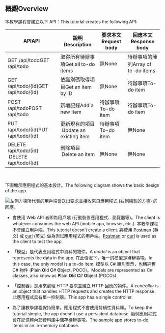 ## <a name="overview"></a><span data-ttu-id="f553f-101">概觀</span><span class="sxs-lookup"><span data-stu-id="f553f-101">Overview</span></span>

<span data-ttu-id="f553f-102">本教學課程會建立以下 API：</span><span class="sxs-lookup"><span data-stu-id="f553f-102">This tutorial creates the following API:</span></span>

|<span data-ttu-id="f553f-103">API</span><span class="sxs-lookup"><span data-stu-id="f553f-103">API</span></span> | <span data-ttu-id="f553f-104">說明</span><span class="sxs-lookup"><span data-stu-id="f553f-104">Description</span></span> | <span data-ttu-id="f553f-105">要求本文</span><span class="sxs-lookup"><span data-stu-id="f553f-105">Request body</span></span> | <span data-ttu-id="f553f-106">回應本文</span><span class="sxs-lookup"><span data-stu-id="f553f-106">Response body</span></span> |
|--- | ---- | ---- | ---- |
|<span data-ttu-id="f553f-107">GET /api/todo</span><span class="sxs-lookup"><span data-stu-id="f553f-107">GET /api/todo</span></span> | <span data-ttu-id="f553f-108">取得所有待辦事項</span><span class="sxs-lookup"><span data-stu-id="f553f-108">Get all to-do items</span></span> | <span data-ttu-id="f553f-109">無</span><span class="sxs-lookup"><span data-stu-id="f553f-109">None</span></span> | <span data-ttu-id="f553f-110">待辦事項的陣列</span><span class="sxs-lookup"><span data-stu-id="f553f-110">Array of to-do items</span></span>|
|<span data-ttu-id="f553f-111">GET /api/todo/{id}</span><span class="sxs-lookup"><span data-stu-id="f553f-111">GET /api/todo/{id}</span></span> | <span data-ttu-id="f553f-112">依識別碼取得項目</span><span class="sxs-lookup"><span data-stu-id="f553f-112">Get an item by ID</span></span> | <span data-ttu-id="f553f-113">無</span><span class="sxs-lookup"><span data-stu-id="f553f-113">None</span></span> | <span data-ttu-id="f553f-114">待辦事項</span><span class="sxs-lookup"><span data-stu-id="f553f-114">To-do item</span></span>|
|<span data-ttu-id="f553f-115">POST /api/todo</span><span class="sxs-lookup"><span data-stu-id="f553f-115">POST /api/todo</span></span> | <span data-ttu-id="f553f-116">新增記錄</span><span class="sxs-lookup"><span data-stu-id="f553f-116">Add a new item</span></span> | <span data-ttu-id="f553f-117">待辦事項</span><span class="sxs-lookup"><span data-stu-id="f553f-117">To-do item</span></span> | <span data-ttu-id="f553f-118">待辦事項</span><span class="sxs-lookup"><span data-stu-id="f553f-118">To-do item</span></span> |
|<span data-ttu-id="f553f-119">PUT /api/todo/{id}</span><span class="sxs-lookup"><span data-stu-id="f553f-119">PUT /api/todo/{id}</span></span> | <span data-ttu-id="f553f-120">更新現有的項目 &nbsp;</span><span class="sxs-lookup"><span data-stu-id="f553f-120">Update an existing item &nbsp;</span></span> | <span data-ttu-id="f553f-121">待辦事項</span><span class="sxs-lookup"><span data-stu-id="f553f-121">To-do item</span></span> | <span data-ttu-id="f553f-122">無</span><span class="sxs-lookup"><span data-stu-id="f553f-122">None</span></span> |
|<span data-ttu-id="f553f-123">DELETE /api/todo/{id} &nbsp; &nbsp;</span><span class="sxs-lookup"><span data-stu-id="f553f-123">DELETE /api/todo/{id} &nbsp; &nbsp;</span></span> | <span data-ttu-id="f553f-124">刪除項目 &nbsp; &nbsp;</span><span class="sxs-lookup"><span data-stu-id="f553f-124">Delete an item &nbsp; &nbsp;</span></span> | <span data-ttu-id="f553f-125">無</span><span class="sxs-lookup"><span data-stu-id="f553f-125">None</span></span> | <span data-ttu-id="f553f-126">無</span><span class="sxs-lookup"><span data-stu-id="f553f-126">None</span></span>|

<br>

<span data-ttu-id="f553f-127">下圖顯示應用程式的基本設計。</span><span class="sxs-lookup"><span data-stu-id="f553f-127">The following diagram shows the basic design of the app.</span></span>

![左側方塊所代表的用戶端會送出要求並接收來自應用程式 (右側繪製的方塊) 的回應。](../../tutorials/first-web-api/_static/architecture.png)

* <span data-ttu-id="f553f-132">會使用 Web API 者即為用戶端 (行動裝置應用程式、瀏覽器等)。</span><span class="sxs-lookup"><span data-stu-id="f553f-132">The client is whatever consumes the web API (mobile app, browser, etc.).</span></span> <span data-ttu-id="f553f-133">本教學課程不會建立用戶端。</span><span class="sxs-lookup"><span data-stu-id="f553f-133">This tutorial doesn't create a client.</span></span> <span data-ttu-id="f553f-134">將使用 [Postman](https://www.getpostman.com/) \(英文\) 或 [curl](https://developer.apple.com/legacy/library/documentation/Darwin/Reference/ManPages/man1/curl.1.html) \(英文\) 做為測試應用程式的用戶端。</span><span class="sxs-lookup"><span data-stu-id="f553f-134">[Postman](https://www.getpostman.com/) or [curl](https://developer.apple.com/legacy/library/documentation/Darwin/Reference/ManPages/man1/curl.1.html) is used as the client to test the app.</span></span>

* <span data-ttu-id="f553f-135">「模型」是代表應用程式中資料的物件。</span><span class="sxs-lookup"><span data-stu-id="f553f-135">A *model* is an object that represents the data in the app.</span></span> <span data-ttu-id="f553f-136">在此情況下，唯一的模型是待辦事項。</span><span class="sxs-lookup"><span data-stu-id="f553f-136">In this case, the only model is a to-do item.</span></span> <span data-ttu-id="f553f-137">模型以 C# 類別表示，也稱純舊 C# 物件 (**P**lain **O**ld **C**# **O**bject, POCO)。</span><span class="sxs-lookup"><span data-stu-id="f553f-137">Models are represented as C# classes, also know as **P**lain **O**ld **C**# **O**bject (POCOs).</span></span>

* <span data-ttu-id="f553f-138">「控制器」是用來處理 HTTP 要求並建立 HTTP 回應的物件。</span><span class="sxs-lookup"><span data-stu-id="f553f-138">A *controller* is an object that handles HTTP requests and creates the HTTP response.</span></span> <span data-ttu-id="f553f-139">此應用程式具有單一控制器。</span><span class="sxs-lookup"><span data-stu-id="f553f-139">This app has a single controller.</span></span>

* <span data-ttu-id="f553f-140">為了讓教學課程保持簡單，應用程式不會使用持續性資料庫。</span><span class="sxs-lookup"><span data-stu-id="f553f-140">To keep the tutorial simple, the app doesn’t use a persistent database.</span></span> <span data-ttu-id="f553f-141">範例應用程式會在記憶體內部資料庫中儲存待辦事項。</span><span class="sxs-lookup"><span data-stu-id="f553f-141">The sample app stores to-do items in an in-memory database.</span></span>
